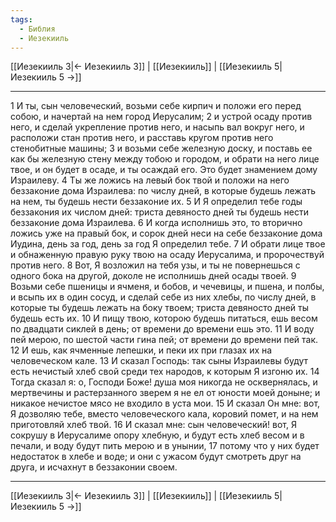 ```yaml
---
tags:
  - Библия
  - Иезекииль
---
```

[[Иезекииль 3|← Иезекииль 3]] | [[Иезекииль]] | [[Иезекииль 5|Иезекииль 5 →]]

---
1 И ты, сын человеческий, возьми себе кирпич и положи его перед собою, и начертай на нем город Иерусалим;
2 и устрой осаду против него, и сделай укрепление против него, и насыпь вал вокруг него, и расположи стан против него, и расставь кругом против него стенобитные машины;
3 и возьми себе железную доску, и поставь ее как бы железную стену между тобою и городом, и обрати на него лице твое, и он будет в осаде, и ты осаждай его. Это будет знамением дому Израилеву.
4 Ты же ложись на левый бок твой и положи на него беззаконие дома Израилева: по числу дней, в которые будешь лежать на нем, ты будешь нести беззаконие их.
5 И Я определил тебе годы беззакония их числом дней: триста девяносто дней ты будешь нести беззаконие дома Израилева.
6 И когда исполнишь это, то вторично ложись уже на правый бок, и сорок дней неси на себе беззаконие дома Иудина, день за год, день за год Я определил тебе.
7 И обрати лице твое и обнаженную правую руку твою на осаду Иерусалима, и пророчествуй против него.
8 Вот, Я возложил на тебя узы, и ты не повернешься с одного бока на другой, доколе не исполнишь дней осады твоей.
9 Возьми себе пшеницы и ячменя, и бобов, и чечевицы, и пшена, и полбы, и всыпь их в один сосуд, и сделай себе из них хлебы, по числу дней, в которые ты будешь лежать на боку твоем; триста девяносто дней ты будешь есть их.
10 И пищу твою, которою будешь питаться, ешь весом по двадцати сиклей в день; от времени до времени ешь это.
11 И воду пей мерою, по шестой части гина пей; от времени до времени пей так.
12 И ешь, как ячменные лепешки, и пеки их при глазах их на человеческом кале.
13 И сказал Господь: так сыны Израилевы будут есть нечистый хлеб свой среди тех народов, к которым Я изгоню их.
14 Тогда сказал я: о, Господи Боже! душа моя никогда не осквернялась, и мертвечины и растерзанного зверем я не ел от юности моей доныне; и никакое нечистое мясо не входило в уста мои.
15 И сказал Он мне: вот, Я дозволяю тебе, вместо человеческого кала, коровий помет, и на нем приготовляй хлеб твой.
16 И сказал мне: сын человеческий! вот, Я сокрушу в Иерусалиме опору хлебную, и будут есть хлеб весом и в печали, и воду будут пить мерою и в унынии,
17 потому что у них будет недостаток в хлебе и воде; и они с ужасом будут смотреть друг на друга, и исчахнут в беззаконии своем.

---
[[Иезекииль 3|← Иезекииль 3]] | [[Иезекииль]] | [[Иезекииль 5|Иезекииль 5 →]]